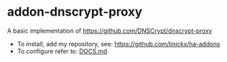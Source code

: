 # addon-dnscrypt-proxy

A basic implementation of https://github.com/DNSCrypt/dnscrypt-proxy

- To install, add my repository, see: https://github.com/linickx/ha-addons
- To configure refer to: [DOCS.md](https://github.com/linickx/ha-addons/blob/main/dnscrypt-proxy/DOCS.md)
